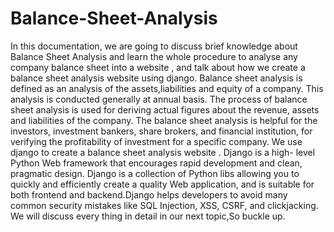 # Balance-Sheet-Analysis
In this documentation, we are going to discuss brief knowledge about
Balance Sheet Analysis and learn the whole procedure to analyse any
company balance sheet into a website , and talk about how we create a
balance sheet analysis website using django.
Balance sheet analysis is defined as an analysis of the assets,liabilities and
equity of a company. This analysis is conducted generally at annual basis.
The process of balance sheet analysis is used for deriving actual figures
about the revenue, assets and liabilities of the company. The balance sheet
analysis is helpful for the investors, investment bankers, share brokers, and
financial institution, for verifying the profitability of investment for a specific
company.
We use django to create a balance sheet analysis website . Django is a high-
level Python Web framework that encourages rapid development and clean,
pragmatic design. Django is a collection of Python libs allowing you to quickly
and efficiently create a quality Web application, and is suitable for both
frontend and backend.Django helps developers to avoid many common
security mistakes like SQL Injection, XSS, CSRF, and clickjacking.
We will discuss every thing in detail in our next topic,So buckle up.
